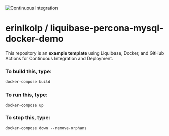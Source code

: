 ![Continuous Integration](https://github.com/erinlkolp/liquibase-percona-mysql-docker-demo/actions/workflows/main.yml/badge.svg)

# erinlkolp / liquibase-percona-mysql-docker-demo

This repository is an **example template** using Liquibase, Docker, and GitHub Actions for Continuous Integration and Deployment.

### To build this, type:
```
docker-compose build
```

### To run this, type:
```
docker-compose up
```

### To stop this, type:
```
docker-compose down --remove-orphans
```
